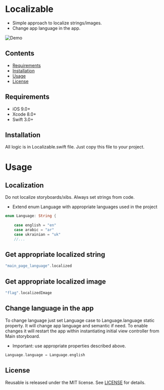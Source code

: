 # Localizable
- Simple approach to localize strings/images.
- Change app language in the app.


![Demo](https://github.com/romansorochak/Localizable/blob/master/Localizable/Demo.gif)

## Contents
- [Requirements](#requirements)
- [Installation](#installation)
- [Usage](#usage)
- [License](#license)


## Requirements

- iOS 9.0+
- Xcode 8.0+
- Swift 3.0+

## Installation

All logic is in Localizable.swift file.
Just copy this file to your project.


# Usage

## Localization
Do not localize storyboards/xibs.
Always set strings from code.

- Extend enum Language with appropriate languages used in the project
```swift 
enum Language: String {
    
    case english = "en"
    case arabic = "ar"
    case ukrainian = "uk"
    //...
```

## Get appropriate localized string
```swift 
"main_page_language".localized
```

## Get appropriate localized image
```swift 
"flag".localizedImage
```

## Change language in the app 
To change language just set Language case to Language.language static property.
It will change app language and semantic if need.
To enable changes it will restart the app within instantiating initial view controller from Main storyboard.
- Important: use appropriate properties described above.

```swift 
Language.language = Language.english
```

## License

Reusable is released under the MIT license. See [LICENSE](https://github.com/romansorochak/Localizable/blob/master/LICENSE) for details.
